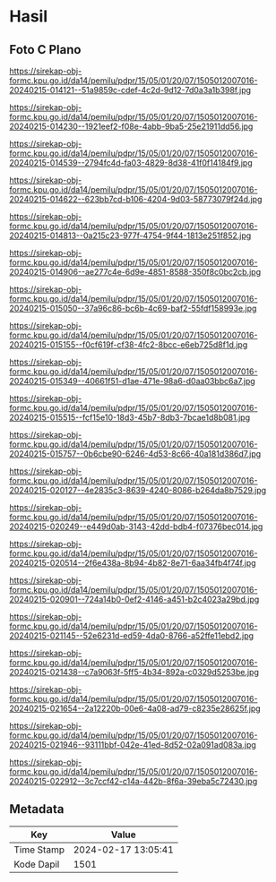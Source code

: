 # Hasil

## Foto C Plano

https://sirekap-obj-formc.kpu.go.id/da14/pemilu/pdpr/15/05/01/20/07/1505012007016-20240215-014121--51a9859c-cdef-4c2d-9d12-7d0a3a1b398f.jpg

https://sirekap-obj-formc.kpu.go.id/da14/pemilu/pdpr/15/05/01/20/07/1505012007016-20240215-014230--1921eef2-f08e-4abb-9ba5-25e21911dd56.jpg

https://sirekap-obj-formc.kpu.go.id/da14/pemilu/pdpr/15/05/01/20/07/1505012007016-20240215-014539--2794fc4d-fa03-4829-8d38-41f0f14184f9.jpg

https://sirekap-obj-formc.kpu.go.id/da14/pemilu/pdpr/15/05/01/20/07/1505012007016-20240215-014622--623bb7cd-b106-4204-9d03-58773079f24d.jpg

https://sirekap-obj-formc.kpu.go.id/da14/pemilu/pdpr/15/05/01/20/07/1505012007016-20240215-014813--0a215c23-977f-4754-9f44-1813e251f852.jpg

https://sirekap-obj-formc.kpu.go.id/da14/pemilu/pdpr/15/05/01/20/07/1505012007016-20240215-014906--ae277c4e-6d9e-4851-8588-350f8c0bc2cb.jpg

https://sirekap-obj-formc.kpu.go.id/da14/pemilu/pdpr/15/05/01/20/07/1505012007016-20240215-015050--37a96c86-bc6b-4c69-baf2-55fdf158993e.jpg

https://sirekap-obj-formc.kpu.go.id/da14/pemilu/pdpr/15/05/01/20/07/1505012007016-20240215-015155--f0cf619f-cf38-4fc2-8bcc-e6eb725d8f1d.jpg

https://sirekap-obj-formc.kpu.go.id/da14/pemilu/pdpr/15/05/01/20/07/1505012007016-20240215-015349--40661f51-d1ae-471e-98a6-d0aa03bbc6a7.jpg

https://sirekap-obj-formc.kpu.go.id/da14/pemilu/pdpr/15/05/01/20/07/1505012007016-20240215-015515--fcf15e10-18d3-45b7-8db3-7bcae1d8b081.jpg

https://sirekap-obj-formc.kpu.go.id/da14/pemilu/pdpr/15/05/01/20/07/1505012007016-20240215-015757--0b6cbe90-6246-4d53-8c66-40a181d386d7.jpg

https://sirekap-obj-formc.kpu.go.id/da14/pemilu/pdpr/15/05/01/20/07/1505012007016-20240215-020127--4e2835c3-8639-4240-8086-b264da8b7529.jpg

https://sirekap-obj-formc.kpu.go.id/da14/pemilu/pdpr/15/05/01/20/07/1505012007016-20240215-020249--e449d0ab-3143-42dd-bdb4-f07376bec014.jpg

https://sirekap-obj-formc.kpu.go.id/da14/pemilu/pdpr/15/05/01/20/07/1505012007016-20240215-020514--2f6e438a-8b94-4b82-8e71-6aa34fb4f74f.jpg

https://sirekap-obj-formc.kpu.go.id/da14/pemilu/pdpr/15/05/01/20/07/1505012007016-20240215-020901--724a14b0-0ef2-4146-a451-b2c4023a29bd.jpg

https://sirekap-obj-formc.kpu.go.id/da14/pemilu/pdpr/15/05/01/20/07/1505012007016-20240215-021145--52e6231d-ed59-4da0-8766-a52ffe11ebd2.jpg

https://sirekap-obj-formc.kpu.go.id/da14/pemilu/pdpr/15/05/01/20/07/1505012007016-20240215-021438--c7a9063f-5ff5-4b34-892a-c0329d5253be.jpg

https://sirekap-obj-formc.kpu.go.id/da14/pemilu/pdpr/15/05/01/20/07/1505012007016-20240215-021654--2a12220b-00e6-4a08-ad79-c8235e28625f.jpg

https://sirekap-obj-formc.kpu.go.id/da14/pemilu/pdpr/15/05/01/20/07/1505012007016-20240215-021946--93111bbf-042e-41ed-8d52-02a091ad083a.jpg

https://sirekap-obj-formc.kpu.go.id/da14/pemilu/pdpr/15/05/01/20/07/1505012007016-20240215-022912--3c7ccf42-c14a-442b-8f6a-39eba5c72430.jpg


## Metadata

| Key        | Value               |
| ---------- | ------------------- |
| Time Stamp | 2024-02-17 13:05:41 |
| Kode Dapil | 1501                |



